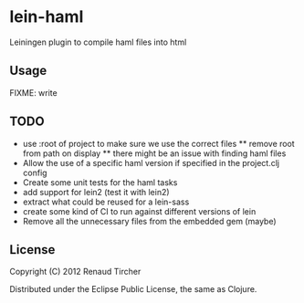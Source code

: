 # lein-haml

Leiningen plugin to compile haml files into html

## Usage

FIXME: write

## TODO

* use :root of project to make sure we use the correct files
** remove root from path on display
** there might be an issue with finding haml files
* Allow the use of a specific haml version if specified in the project.clj config
* Create some unit tests for the haml tasks
* add support for lein2 (test it with lein2)
* extract what could be reused for a lein-sass
* create some kind of CI to run against different versions of lein
* Remove all the unnecessary files from the embedded gem (maybe)

## License

Copyright (C) 2012 Renaud Tircher

Distributed under the Eclipse Public License, the same as Clojure.

